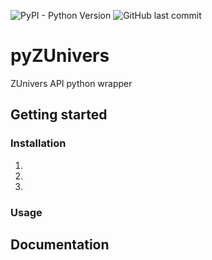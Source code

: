 ![PyPI - Python Version](https://img.shields.io/pypi/pyversions/red-discordbot) ![GitHub last commit](https://img.shields.io/github/last-commit/MalikAza/pyZUnivers)

# pyZUnivers
ZUnivers API python wrapper

## Getting started
### Installation
1. 
2. 
3. 
### Usage

## Documentation